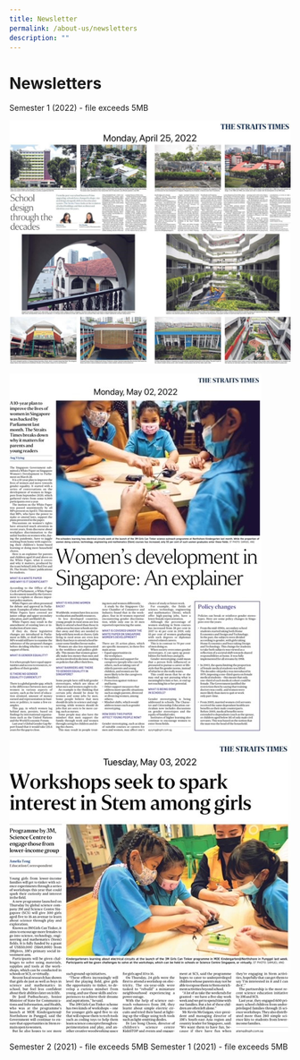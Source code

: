 ```yaml
---
title: Newsletter
permalink: /about-us/newsletters
description: ""
---
```

# **Newsletters**

Semester 1 (2022) - file exceeds 5MB

![](/images/25%20April%202022%20School%20Design.jpg)

![](/images/2%20May%202022%20Women%20in%20STEM.jpg)

![](/images/3%20May%202022%203M%20STEM%20workshop.jpg)

Semester 2 (2021) - file exceeds 5MB
Semester 1 (2021) - file exceeds 5MB